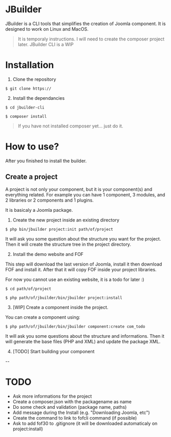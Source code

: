 # JBuilder

JBuilder is a CLI tools that simplifies the creation of Joomla component.
It is designed to work on Linux and MacOS.

> It is temporaly instructions. I will need to create the composer project later.
> JBuilder CLI is a WIP

# Installation

1. Clone the repository

`$ git clone https://`

2. Install the dependancies

`$ cd jbuilder-cli`

`$ composer install`

> If you have not installed composer yet... just do it.

# How to use?

After you finished to install the builder.

## Create a project

A project is not only your component, but it is your component(s) and everything related.
For example you can have 1 component, 3 modules, and 2 libraries or 2 components and 1 plugins.

It is basicaly a Joomla package.

1. Create the new project inside an existing directory

`$ php bin/jbuilder project:init path/of/project`

It will ask you some question about the structure you want for the project.
Then it will create the structure tree in the project directory.

2. Install the demo website and FOF

This step will download the last version of Joomla, install it then download FOF and install it.
After that it will copy FOF inside your project libraries.

For now you cannot use an existing website, it is a todo for later :)

`$ cd path/of/project`

`$ php path/of/jbuilder/bin/jbuilder project:install`

3. [WIP] Create a component inside the project.

You can create a component using:

`$ php path/of/jbuilder/bin/jbuilder component:create com_todo`

It will ask you some questions about the structure and informations. Then it will generate
the base files (PHP and XML) and update the package XML.

4. [TODO] Start building your component

--

# TODO

- Ask more informations for the project
- Create a composer.json with the packagename as name
- Do some check and validation (package name, paths)
- Add message during the Install (e.g. "Downloading Joomla, etc")
- Create the command to link to fofcli command (if possible)
- Ask to add fof30 to .gitignore (it will be downloaded automaticaly on project:install)
